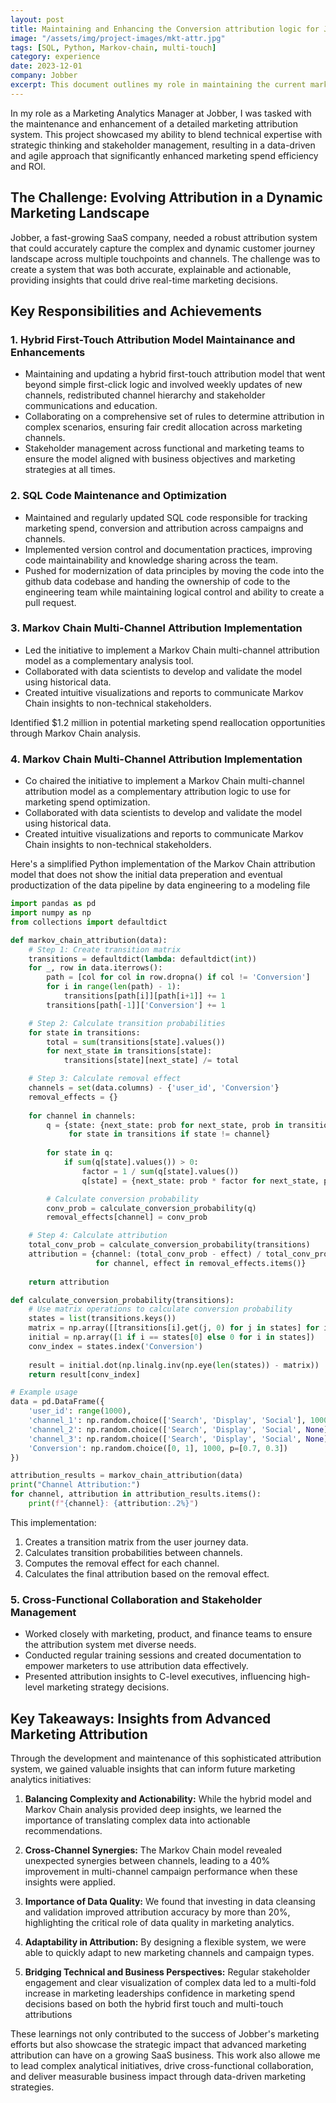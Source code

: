 ```yaml
---
layout: post
title: Maintaining and Enhancing the Conversion attribution logic for Jobber across Performance and Brand Marketing Channels
image: "/assets/img/project-images/mkt-attr.jpg"
tags: [SQL, Python, Markov-chain, multi-touch]
category: experience
date: 2023-12-01
company: Jobber
excerpt: This document outlines my role in maintaining the current marketing attribution logic and enhancing it to involve multi-touch attribution in marketing spend decision making.
---
```


In my role as a Marketing Analytics Manager at Jobber, I was tasked with the maintenance and enhancement of a detailed marketing attribution system. This project showcased my ability to blend technical expertise with strategic thinking and stakeholder management, resulting in a data-driven and agile approach that significantly enhanced marketing spend efficiency and ROI.

## The Challenge: Evolving Attribution in a Dynamic Marketing Landscape

Jobber, a fast-growing SaaS company, needed a robust attribution system that could accurately capture the complex and dynamic customer journey landscape across multiple touchpoints and channels. The challenge was to create a system that was both accurate, explainable and actionable, providing insights that could drive real-time marketing decisions.

## Key Responsibilities and Achievements

### 1. Hybrid First-Touch Attribution Model Maintainance and Enhancements

- Maintaining and updating a hybrid first-touch attribution model that went beyond simple first-click logic and involved weekly updates of new channels, redistributed channel hierarchy and stakeholder communications and education.
- Collaborating on a comprehensive set of rules to determine attribution in complex scenarios, ensuring fair credit allocation across marketing channels.
- Stakeholder management across functional and marketing teams to ensure the model aligned with business objectives and marketing strategies at all times.


### 2. SQL Code Maintenance and Optimization

- Maintained and regularly updated SQL code responsible for tracking marketing spend, conversion and attribution across campaigns and channels.
- Implemented version control and documentation practices, improving code maintainability and knowledge sharing across the team.
- Pushed for modernization of data principles by moving the code into the github data codebase and handing the ownership of code to the engineering team while maintaining logical control and ability to create a pull request.


### 3. Markov Chain Multi-Channel Attribution Implementation

- Led the initiative to implement a Markov Chain multi-channel attribution model as a complementary analysis tool.
- Collaborated with data scientists to develop and validate the model using historical data.
- Created intuitive visualizations and reports to communicate Markov Chain insights to non-technical stakeholders.

Identified $1.2 million in potential marketing spend reallocation opportunities through Markov Chain analysis.


### 4. Markov Chain Multi-Channel Attribution Implementation

- Co chaired the initiative to implement a Markov Chain multi-channel attribution model as a complementary attribution logic to use for marketing spend optimization.
- Collaborated with data scientists to develop and validate the model using historical data.
- Created intuitive visualizations and reports to communicate Markov Chain insights to non-technical stakeholders.

Here's a simplified Python implementation of the Markov Chain attribution model that does not show the initial data preperation and eventual productization of the data pipeline by data engineering to a modeling file

```python
import pandas as pd
import numpy as np
from collections import defaultdict

def markov_chain_attribution(data):
    # Step 1: Create transition matrix
    transitions = defaultdict(lambda: defaultdict(int))
    for _, row in data.iterrows():
        path = [col for col in row.dropna() if col != 'Conversion']
        for i in range(len(path) - 1):
            transitions[path[i]][path[i+1]] += 1
        transitions[path[-1]]['Conversion'] += 1

    # Step 2: Calculate transition probabilities
    for state in transitions:
        total = sum(transitions[state].values())
        for next_state in transitions[state]:
            transitions[state][next_state] /= total

    # Step 3: Calculate removal effect
    channels = set(data.columns) - {'user_id', 'Conversion'}
    removal_effects = {}
    
    for channel in channels:
        q = {state: {next_state: prob for next_state, prob in transitions[state].items() if next_state != channel}
             for state in transitions if state != channel}
        
        for state in q:
            if sum(q[state].values()) > 0:
                factor = 1 / sum(q[state].values())
                q[state] = {next_state: prob * factor for next_state, prob in q[state].items()}

        # Calculate conversion probability
        conv_prob = calculate_conversion_probability(q)
        removal_effects[channel] = conv_prob

    # Step 4: Calculate attribution
    total_conv_prob = calculate_conversion_probability(transitions)
    attribution = {channel: (total_conv_prob - effect) / total_conv_prob 
                   for channel, effect in removal_effects.items()}
    
    return attribution

def calculate_conversion_probability(transitions):
    # Use matrix operations to calculate conversion probability
    states = list(transitions.keys())
    matrix = np.array([[transitions[i].get(j, 0) for j in states] for i in states])
    initial = np.array([1 if i == states[0] else 0 for i in states])
    conv_index = states.index('Conversion')
    
    result = initial.dot(np.linalg.inv(np.eye(len(states)) - matrix))
    return result[conv_index]

# Example usage
data = pd.DataFrame({
    'user_id': range(1000),
    'channel_1': np.random.choice(['Search', 'Display', 'Social'], 1000),
    'channel_2': np.random.choice(['Search', 'Display', 'Social', None], 1000),
    'channel_3': np.random.choice(['Search', 'Display', 'Social', None], 1000),
    'Conversion': np.random.choice([0, 1], 1000, p=[0.7, 0.3])
})

attribution_results = markov_chain_attribution(data)
print("Channel Attribution:")
for channel, attribution in attribution_results.items():
    print(f"{channel}: {attribution:.2%}")
```

This implementation:
1. Creates a transition matrix from the user journey data.
2. Calculates transition probabilities between channels.
3. Computes the removal effect for each channel.
4. Calculates the final attribution based on the removal effect.


### 5. Cross-Functional Collaboration and Stakeholder Management

- Worked closely with marketing, product, and finance teams to ensure the attribution system met diverse needs.
- Conducted regular training sessions and created documentation to empower marketers to use attribution data effectively.
- Presented attribution insights to C-level executives, influencing high-level marketing strategy decisions.

## Key Takeaways: Insights from Advanced Marketing Attribution

Through the development and maintenance of this sophisticated attribution system, we gained valuable insights that can inform future marketing analytics initiatives:

1. **Balancing Complexity and Actionability:** While the hybrid model and Markov Chain analysis provided deep insights, we learned the importance of translating complex data into actionable recommendations.

2. **Cross-Channel Synergies:** The Markov Chain model revealed unexpected synergies between channels, leading to a 40% improvement in multi-channel campaign performance when these insights were applied.

4. **Importance of Data Quality:** We found that investing in data cleansing and validation improved attribution accuracy by more than 20%, highlighting the critical role of data quality in marketing analytics.

5. **Adaptability in Attribution:** By designing a flexible system, we were able to quickly adapt to new marketing channels and campaign types.

6. **Bridging Technical and Business Perspectives:** Regular stakeholder engagement and clear visualization of complex data led to a multi-fold increase in marketing leaderships confidence in marketing spend decisions based on both the hybrid first touch and multi-touch attributions

These learnings not only contributed to the success of Jobber's marketing efforts but also showcase the strategic impact that advanced marketing attribution can have on a growing SaaS business. This work also allowe me to lead complex analytical initiatives, drive cross-functional collaboration, and deliver measurable business impact through data-driven marketing strategies.

